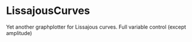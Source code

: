 # LissajousCurves

Yet another graphplotter for Lissajous curves. Full variable control (except amplitude)